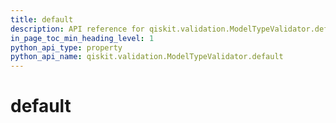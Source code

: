 ```yaml
---
title: default
description: API reference for qiskit.validation.ModelTypeValidator.default
in_page_toc_min_heading_level: 1
python_api_type: property
python_api_name: qiskit.validation.ModelTypeValidator.default
---
```


# default

